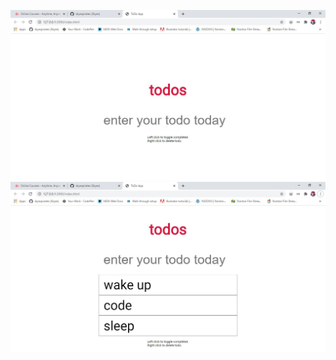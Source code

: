 ![todos-1](https://github.com/skyespirates/javascript-projects/blob/master/todo-list/images/todos.JPG)
![todos-2](https://github.com/skyespirates/javascript-projects/blob/master/todo-list/images/todos-2.JPG)
